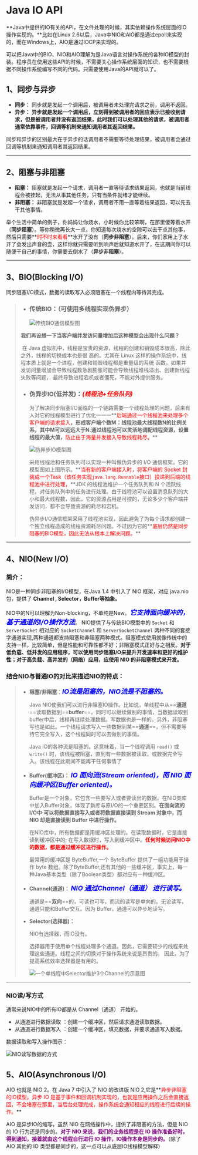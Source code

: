 # Java IO API

**Java中提供的IO有关的API，在文件处理的时候，其实依赖操作系统层面的IO操作实现的。**比如在Linux 2.6以后，Java中NIO和AIO都是通过epoll来实现的，而在Windows上，AIO是通过IOCP来实现的。

可以把Java中的BIO、NIO和AIO理解为是Java语言对操作系统的各种IO模型的封装。程序员在使用这些API的时候，不需要关心操作系统层面的知识，也不需要根据不同操作系统编写不同的代码。只需要使用Java的API就可以了。

## 1、同步与异步

- **同步：** 同步就是发起一个调用后，被调用者未处理完请求之前，调用不返回。
- **异步：** **异步就是发起一个调用后，立刻得到被调用者的回应表示已接收到请求，但是被调用者并没有返回结果，此时我们可以处理其他的请求，被调用者通常依靠事件，回调等机制来通知调用者其返回结果。**

同步和异步的区别最大在于异步的话调用者不需要等待处理结果，被调用者会通过回调等机制来通知调用者其返回结果。

------



## 2、阻塞与非阻塞

- **阻塞：** 阻塞就是发起一个请求，调用者一直等待请求结果返回，也就是当前线程会被挂起，无法从事其他任务，只有当条件就绪才能继续。
- **非阻塞：** 非阻塞就是发起一个请求，调用者不用一直等着结果返回，可以先去干其他事情。

举个生活中简单的例子，你妈妈让你烧水，小时候你比较笨啊，在那里傻等着水开（**同步阻塞**）。等你稍微再长大一点，你知道每次烧水的空隙可以去干点其他事，然后只需要**<font color='red'>时不时来看看</font>**水开了没有（**同步非阻塞**）。后来，你们家用上了水开了会发出声音的壶，这样你就只需要听到响声后就知道水开了，在这期间你可以随便干自己的事情，你需要去倒水了（**异步非阻塞**）。

------



## 3、BIO(Blocking I/O)

同步阻塞I/O模式，数据的读取写入必须阻塞在一个线程内等待其完成。

> - ### **传统BIO：（可使用多线程实现伪异步）**
>
>   ![传统BIO通信模型图](../PicSource/2.png)
>
> ​		 **我们再设想一下当客户端并发访问量增加后这种模型会出现什么问题？**
>
> ​		在 Java 虚拟机中，线程是宝贵的资源，线程的创建和销毁成本很高，除此之外，线程的切换成本也是很		高的。尤其在 Linux 这样的操作系统中，线程本质上就是一个进程，创建和销毁线程都是重量级的系统		函数。如果并发访问量增加会导致线程数急剧膨胀可能会导致线程堆栈溢出、创建新线程失败等问题，		最终导致进程宕机或者僵死，不能对外提供服务。
>
> - ### **伪异步IO(低并发)：<font color='red'>*(线程池+任务队列)*</font>**
>
>   为了解决同步阻塞I/O面临的一个链路需要一个线程处理的问题，后来有人对它的线程模型进行了优化一一一**<font color='red'>后端通过一个线程池来处理多个客户端的请求接入</font>**，形成客户端个数M：线程池最大线程数N的比例关系，其中M可以远远大于N.通过线程池可以灵活地调配线程资源，设置线程的最大值，**<font color='red'>防止由于海量并发接入导致线程耗尽。</font>**
>
>   ![伪异步IO模型图](../PicSource/3.png)
>
>   采用线程池和任务队列可以实现一种叫做伪异步的 I/O 通信框架，它的模型图如上图所示。**<font color='red'>当有新的客户端接入时，将客户端的 Socket 封装成一个Task（该任务实现`java.lang.Runnable`接口）投递到后端的线程池中进行处理，</font>**JDK 的线程池维护一个任务队列和 N 个活跃线程，对任务队列中的任务进行处理。由于线程池可以设置消息队列的大小和最大线程数，因此，它的资源占用是可控的，无论多少个客户端并发访问，都不会导致资源的耗尽和宕机。
>
>   伪异步I/O通信框架采用了线程池实现，因此避免了为每个请求都创建一个独立线程造成的线程资源耗尽问题。不过因为它的**<font color='red'>底层仍然是同步阻塞的BIO模型，因此无法从根本上解决问题。</font>**

------



## 4、NIO(New I/O)

### 简介：

NIO是一种同步非阻塞的I/O模型，在Java 1.4 中引入了 NIO 框架，对应 java.nio 包，提供了 **Channel , Selector，Buffer等抽象。**

NIO中的N可以理解为Non-blocking，不单纯是New。**<font color='blue' size=4>*它支持面向缓冲的，基于通道的I/O操作方法*</font>**。 NIO提供了与传统BIO模型中的 `Socket` 和 `ServerSocket` 相对应的 `SocketChannel` 和 `ServerSocketChannel` 两种不同的套接字通道实现,两种通道都支持阻塞和非阻塞两种模式。阻塞模式使用就像传统中的支持一样，比较简单，但是性能和可靠性都不好；非阻塞模式正好与之相反。**对于低负载、低并发的应用程序，可以使用同步阻塞I/O来提升开发速率和更好的维护性；对于高负载、高并发的（网络）应用，应使用 NIO 的非阻塞模式来开发。**



### 结合NIO与普通IO的对比来描述NIO的特点：

> - **阻塞/非阻塞**：**<font color='blue' size=4>*IO流是阻塞的，NIO流是不阻塞的。*</font>**
>
>   Java NIO使我们可以进行非阻塞IO操作。比如说，单线程中从==**通道**==读取数据到==**buffer**==，同时可以继续做别的事情，当数据读取到buffer中后，线程再继续处理数据。写数据也是一样的。另外，非阻塞写也是如此。一个线程请求写入一些数据到某==**通道**==，但不需要等待它完全写入，这个线程同时可以去做别的事情。
>
>   Java IO的各种流是阻塞的。这意味着，当一个线程调用 `read()` 或 `write()` 时，该线程被阻塞，直到有一些数据被读取，或数据完全写入。该线程在此期间不能再干任何事情了
>
> - **Buffer(缓冲区)：** **<font color='blue' size=4>*IO 面向流(Stream oriented)，而 NIO 面向缓冲区(Buffer oriented)。*</font>**
>
>   Buffer是一个对象，它包含一些要写入或者要读出的数据。在NIO类库中加入Buffer对象，体现了新库与原I/O的一个重要区别。**在面向流的I/O中·可以将数据直接写入或者将数据直接读到 Stream 对象中，而 NIO 却是直接读到 Buffer 中进行操作。**
>
>   在NIO库中，所有数据都是用缓冲区处理的。在读取数据时，它是直接读到缓冲区中的; 在写入数据时，写入到缓冲区中。**<font color='red'>任何时候访问NIO中的数据，都是通过缓冲区进行操作。</font>**
>
>   最常用的缓冲区是 ByteBuffer,一个 ByteBuffer 提供了一组功能用于操作 byte 数组。除了ByteBuffer,还有其他的一些缓冲区，事实上，每一种Java基本类型（除了Boolean类型）都对应有一种缓冲区。
>
> - **Channel(通道)：** **<font color='blue' size=4>*NIO 通过Channel（通道） 进行读写。*</font>**
>
>   通道是==**双向**==的，可读也可写，而流的读写是单向的。无论读写，通道只能和Buffer交互。因为 Buffer，通道可以异步地读写。
>
> - **Selector(选择器)：** 
>
>   NIO有选择器，而IO没有。
>
>   选择器用于使用单个线程处理多个通道。因此，它需要较少的线程来处理这些通道。线程之间的切换对于操作系统来说是昂贵的。 因此，为了提高系统效率选择器是有用的。
>
>   ![一个单线程中Selector维护3个Channel的示意图](../PicSource/Slector.png)



------

### NIO读/写方式

通常来说NIO中的所有IO都是从 Channel（通道） 开始的。

- 从通道进行数据读取 ：创建一个缓冲区，然后请求通道读取数据。
- 从通道进行数据写入 ：创建一个缓冲区，填充数据，并要求通道写入数据。

数据读取和写入操作图示：

![NIO读写数据的方式](../PicSource/NIO读写数据的方式.png)



## 5、AIO(Asynchronous I/O)

AIO 也就是 NIO 2。在 Java 7 中引入了 NIO 的改进版 NIO 2,它是**<font color='red'>异步非阻塞的IO模型。异步 IO 是基于事件和回调机制实现的，也就是应用操作之后会直接返回，不会堵塞在那里，当后台处理完成，操作系统会通知相应的线程进行后续的操作。</font>**

AIO 是异步IO的缩写，虽然 NIO 在网络操作中，提供了非阻塞的方法，但是 NIO 的 IO 行为还是同步的。**<font color='purple'>对于 NIO 来说，我们的业务线程是在 IO 操作准备好时，得到通知，接着就由这个线程自行进行 IO 操作，IO操作本身是同步的。</font>**（除了 AIO 其他的 IO 类型都是同步的，这一点可以从底层IO线程模型解释）
